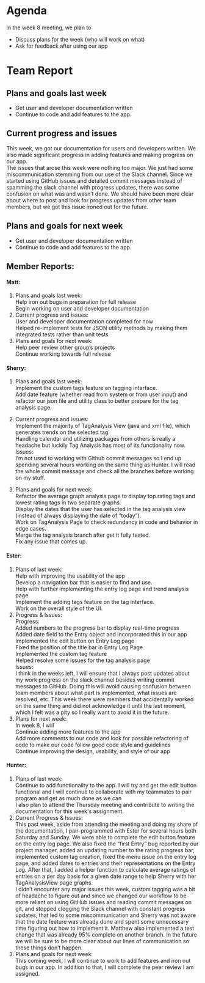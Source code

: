 # Agenda
In the week 8 meeting, we plan to
- Discuss plans for the week (who will work on what)<br>
- Ask for feedback after using our app<br>

# Team Report

## Plans and goals last week
- Get user and developer documentation written<br>
- Continue to code and add features to the app.

## Current progress and issues
This week, we got our documentation for users and developers written. We also made significant progress in adding features and making progress on our app. <br>
The issues that arose this week were nothing too major. We just had some miscommunication stemming from our use of the Slack channel. Since we started using GitHub issues and detailed commit messages instead of spamming the slack channel with progress updates,  there was some confusion on what was and wasn’t done. We should have been more clear about where to post and look for progress updates from other team members, but we got this issue ironed out for the future. <br>

## Plans and goals for next week
- Get user and developer documentation written<br>
- Continue to code and add features to the app.

## Member Reports:
#### Matt:
1. Plans and goals last week:<br>
Help iron out bugs in preparation for full release<br>
Begin working on user and developer documentation<br>
2. Current progress and issues:<br>
User and developer documentation completed for now<br>
Helped re-implement tests for JSON utility methods by making them integrated tests rather than unit tests<br>
3. Plans and goals for next week:<br>
Help peer review other group’s projects<br>
Continue working towards full release<br>

#### Sherry:
1. Plans and goals last week:<br>
Implement the custom tags feature on tagging interface.<br>
Add date feature (whether read from system or from user input) and refactor our json file and utility class to better prepare for the tag analysis page.<br>
2. Current progress and issues:<br>
Implement the majority of TagAnalysis View (java and xml file), which generates trends on the selected tag. <br>
Handling calendar and utilizing packages from others is really a headache but luckily Tag Analysis has most of its functionality now.<br>
Issues:<br>
I’m not used to working with Github commit messages so I end up spending several hours working on the same thing as Hunter. I will read the whole commit message and check all the branches before working on my stuff.

3. Plans and goals for next week:<br>
Refactor the average graph analysis page to display top rating tags and lowest rating tags in two separate graphs. <br>
Display the dates that the user has selected in the tag analysis view (instead of always displaying the date of “today”). <br>
Work on TagAnalysis Page to check redundancy in code and behavior in edge cases.<br>
Merge the tag analysis branch after get it fully tested. <br>
Fix any issue that comes up. <br>

#### Ester:
1. Plans of last week:<br>
Help with improving the usability of the app <br>
Develop a navigation bar that is easier to find and use. <br>
Help with further implementing the entry log page and trend analysis page. <br>
Implement the adding tags feature on the tag interface. <br>
Work on the overall style of the UI. <br>
2. Progress & Issues:<br>
Progress:<br>
Added numbers to the progress bar to display real-time progress <br>
Added date field to the Entry object and incorporated this in our app <br>
Implemented the edit button on Entry Log page<br>
Fixed the position of the title bar in Entry Log Page<br>
Implemented the custom tag feature<br>
Helped resolve some issues for the tag analysis page<br>
Issues:<br>
I think in the weeks left, I will ensure that I always post updates about my work progress on the slack channel besides writing commit messages to GitHub. Doing this will avoid causing confusion between team members about what part is implemented, what issues are resolved, etc. This week there were members that accidentally worked on the same thing and did not acknowledge it until the last moment, which I felt was a pity so I really want to avoid it in the future. <br>
3. Plans for next week:<br>
In week 8, I will <br>
Continue adding more features to the app<br>
Add more comments to our code and look for possible refactoring of code to make our code follow good code style and guidelines<br>
Continue improving the design, usability, and style of our app<br>


#### Hunter:
1. Plans of last week:<br>
Continue to add functionality to the app. I will try and get the edit button functional and I will continue to collaborate with my teammates to pair program and get as much done as we can<br>
I also plan to attend the Thursday meeting and contribute to writing the documentation for this week's assignment.<br>
2. Current Progress & Issues:<br>
This past week, aside from attending the meeting and doing my share of the documentation,  I pair-programmed with Ester for several hours both Saturday and Sunday. We were able to complete the edit button feature on the entry log page. We also fixed the “first Entry” bug reported by our project manager, added an updating number to the rating progress bar, implemented custom tag creation, fixed the menu issue on the entry log page, and added dates to entries and their representations on the Entry Log. After that, I added a helper function to calculate average ratings of entries on a per day basis for a given date range to help Sherry with her TagAnalysisView page graphs.<br>
I didn’t encounter any major issues this week, custom tagging was a bit of  headache to figure out and since we changed our workflow to be more reliant on using GitHub issues and reading commit messages on git, and stopped clogging the Slack channel with constant progress updates, that led to some miscommunication and Sherry was not aware that the date feature was already done and spent some unnecessary time figuring out how to implement it. Matthew also implemented a test change that was already 95% complete on another branch. In the future we will be sure to be more clear about our lines of communication so these things don’t happen.<br>
3. Plans and goals for next week:<br>
This coming week, I will continue to work to add features and iron out bugs in our app. In addition to that, I will complete the peer review I am assigned.
